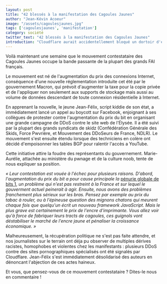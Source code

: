 ```yaml
---
layout: post
title: "42 blessés à la manifestation des Cagoules Jaunes"
author: "Jean-Kévin Acoeur"
image: "/assets/cagoulesjaunes.jpg"
tags: ['cagoulesjaunes', 'manifestation']
category: société
twitter_text: "42 blessés à la manifestation des Cagoules Jaunes"
introduction: "Cloudflare aurait accidentellement bloqué un dortoir d'école secondaire dans la panique"
---
```


Voilà maintenant une semaine que le mouvement contestataire des Cagoules Jaunes
occupe la bande passante de la plupart des grands FAI français.

Le mouvement est né de l'augmentation du prix des connexions Internet,
conséquence d'une nouvelle
réglementation introduite cet été par le gouvernement Macron, qui prévoit d'augmenter la taxe pour
la copie privée et de l'appliquer non seulement aux supports de stockage mais aussi au volume
de données descendant de toute connexion résidentielle à Internet.

En apprenant la nouvelle, le jeune Jean-Félix, script kiddie de son état, a immédiatement lancé
un appel au boycott sur Facebook, enjoignant à ses collègues de protester contre l'augmentation du prix
du bit en organisant une grande campagne de DDoS contre le site web de l'Élysée. Il a été suivi
par la plupart des grands syndicats de skidz (Confédération Générale des Skids, Force Pwvrière, et
Mouvement des DDoSeurs de France, NDLR). Le mouvement s'est ensuite étendu lorsque des techniciens en
colère ont décidé d'empoisonner les tables BGP pour ralentir l'accès a YouTube.

Cette initiative attire la foudre des représentants du gouvernement. Marie-Aurélie,
attachée au ministère du pwnage et de la culture noob, tente de nous expliquer sa position.

*« Leur contestation est vouée à l'échec pour plusieurs raisons. D'abord, l'augmentation du prix
du bit a pour cause principale la*
[pénurie globale de bits 1](https://infauxsec.github.io/economie/2018/08/09/penurie-de-bits-1-en-2019.html),
*un problème qui n'est pas restreint à la France et sur lequel le gouverment actuel peinerait à agir.
Ensuite, nous avons des problèmes franchement plus sérieux sur les bras. Pensez par exemple au prix
du tabac à rouler, ou à l'épineuse question des mignons chatons qui meurent chaque fois que quelqu'un
écrit un nouveau framework JavaScript. Mais le plus grave est certainement le prix de l'encre d'imprimante.
Vous allez voir qu'à force de fabriquer leurs tracts de cagoules, ces guignols vont déstabiliser le marché
de l'encre jaune et pénaliser la croissance économique. »*

Malheureusement, la récupération politique ne s'est pas faite attendre, et nos journalistes sur le terrain
ont déja pu observer de multiples dérives racistes, homophobes et violentes chez les manifestants : plusieurs
DDoS contre des sites pornographiques spécialisés ont été signalés par Cloudflare. Jean-Félix s'est immédiatement
désolidarisé des auteurs en dénoncant l'abjection de ces actes haineux.

Et vous, que pensez-vous de ce mouvement contestataire ? Dites-le nous en commentaire !
